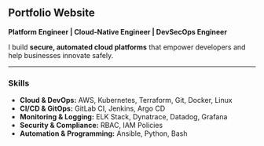 ## Portfolio Website

**Platform Engineer | Cloud-Native Engineer | DevSecOps Engineer**

I build **secure, automated cloud platforms** that empower developers and help businesses innovate safely.

---

### Skills
- **Cloud & DevOps:** AWS, Kubernetes, Terraform, Git, Docker, Linux
- **CI/CD & GitOps:** GitLab CI, Jenkins, Argo CD  
- **Monitoring & Logging:** ELK Stack, Dynatrace, Datadog, Grafana 
- **Security & Compliance:** RBAC, IAM Policies
- **Automation & Programming:** Ansible, Python, Bash
